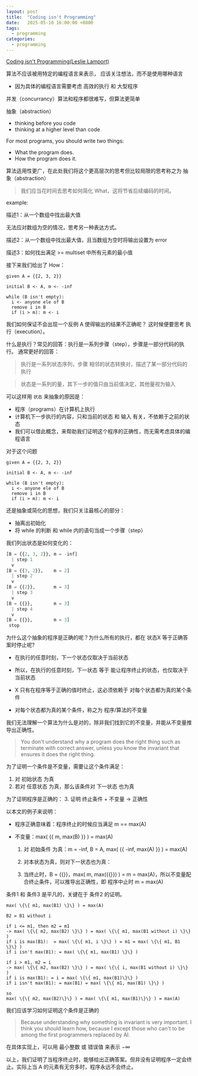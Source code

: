 ```yaml
---
layout: post
title:  "Coding isn't Programming"
date:   2025-05-10 16:00:00 +0800
tags: 
  - programming
categories:
  - programming
---
```


[Coding isn't Programming(Leslie Lamport)](https://www.bilibili.com/video/BV1HJRyYgE4j/?spm_id_from=333.1387.favlist.content.click&vd_source=e371652571b1539bbd501fb7adb6cfc4)

算法不应该被用特定的编程语言来表示，
应该关注想法，而不是使用哪种语言

- 因为具体的编程语言需要考虑 高效的执行 和 大型程序


并发（concurrancy）算法和程序都很难写，但算法更简单

抽象（abstraction）

- thinking before you code
- thinking at a higher level than code

For most programs, you should write two things:
- What the program does.
- How the program does it.

算法适用性更广，在此处我们将这个更高层次的思考但比较局限的思考称之为 抽象（abstraction）

> 我们应当花时间去思考如何简化 What，这将节省后续编码的时间。

example:

描述1：从一个数组中找出最大值

无法应对数组为空的情况，思考另一种表达方式。

描述2：从一个数组中找出最大值，且当数组为空时将输出设置为 error

描述3：如何找出满足 >= multiset 中所有元素的最小值


接下来我们给出了 How：

```shell 
given A = {{2, 3, 2}}

initial B <- A, m <- -inf

while (B isn't empty):
  i <- anyone ele of B
  remove i in B
  if (i > m): m <- i
```

我们如何保证不会出现一个反例 A 使得输出的结果不正确呢？
这时候便要思考 执行（execution）。

什么是执行？常见的回答：执行是一系列步骤（step），步骤是一部分代码的执行。
通常更好的回答：

> 执行是一系列状态序列，步骤 相邻的状态转换对，描述了某一部分代码的执行


> 状态是一系列的量，其下一步的值只由当前值决定，其他量视为输入

可以这样用 `状态` 来抽象的原因是：
- 程序（programs）在计算机上执行
- 计算机下一步执行的内容，只和当前的状态 和 输入 有关，不依赖于之前的状态
- 我们可以借此概念，来帮助我们证明这个程序的正确性，而无需考虑具体的编程语言


对于这个问题

```shell 
given A = {{2, 3, 2}}

initial B <- A, m <- -inf

while (B isn't empty):
  i <- anyone ele of B
  remove i in B
  if (i > m): m <- i
```


还是抽象或简化的思想，我们只关注最核心的部分：
- 抽离出初始化
- 将 while 的判断 和 while 内的语句当成一个步骤（step）

我们列出状态是如何变化的：
```python
[B = {{2, 3, 2}}, m = -inf]
  | step 1
  v
[B = {{3, 2}},    m = 2]
  | step 2
  v
[B = {{2}},       m = 3]
  | step 3
  v
[B = {{}},        m = 3]
  | step 4
  v
[B = {{}},        m = 3]
 stop
```


为什么这个抽象的程序是正确的呢？为什么所有的执行，都在 状态X 等于正确答案时停止呢?

- 在执行的任意时刻，下一个状态仅取决于当前状态

- 所以，在执行的任意时刻，下一状态 等于 能让程序终止的状态，也仅取决于当前状态  

- X 只有在程序等于正确的值时终止，这必须依赖于 对每个状态都为真的某个条件

- 对每个状态都为真的某个条件，称之为 程序/算法的不变量


我们无法理解一个算法为什么是对的，除非我们找到它的不变量，并能从不变量推导出正确性。

> You don't understand why a program does the right thing such as terminate with correct answer, unless you know the invariant that ensures it does the right thing.

为了证明一个条件是不变量，需要让这个条件满足：

1. 对 初始状态 为真
2. 若对 任意状态 为真，那么该条件对 下一状态 也为真 

为了证明程序是正确的：
3. 证明 终止条件 + 不变量 -> 正确性

以本文的例子来说明：

- 程序正确意味着：程序终止的时候应当满足 m == max(A) 

- 不变量：max( {{ m, max(B) }} ) = max(A)
  1. 对 初始条件 为真：m = -inf, B = A, max( {{ -inf, max(A) }} ) = max(A)
  2. 对本状态为真，则对下一状态也为真：

  3. 当终止时，B = {{}}，max( m, max({{}}) ) = m = max(A)，所以不变量配合终止条件，可以推导出正确性，即 程序中止时 m = max(A)

条件1 和 条件3 是平凡的，关键在于 条件2 的证明。

```
max( \{\{ m1, max(B1) \}\} ) = max(A)

B2 = B1 without i

if i <= m1, then m2 = m1 
-> max( \{\{ m2, max(B2) \}\} ) = max( \{\{ m1, max(B1 without i) \}\} )
if i is max(B1):  = max( \{\{ m1, i \}\} ) = m1 = max( \{\{ m1, B1 \}\} )
if i isn't max(B1): = max( \{\{ m1, max(B1) \}\} )

if i > m1, m2 = i
-> max( \{\{ m2, max(B2) \}\} ) = max( \{\{ i, max(B1 without i) \}\} ) 
if i is max(B1): = i = max( \{\{ m1, max(B1)\}\} )
if i isn't max(B1): = max(B1) = max( \{\{ m1, max(B1) \}\} )

so
max( \{\{ m2, max(B2)\}\} ) = max( \{\{ m1, max(B1)\}\} ) = max(A)
```



我们应该学习如何证明这个条件是正确的

> Because understanding why something is invariant is very important.
>I think you should learn how, because I except those who can't to be among the first programmers replaced by AI.

在具体实现上，可以用 最小整数 或 错误值 来表示 $-\infty$

以上，我们证明了当程序终止时，能够给出正确答案。但并没有证明程序一定会终止。实际上当 A 的元素有无穷多时，程序永远不会终止。



